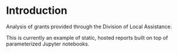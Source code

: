 # Introduction

Analysis of grants provided through the Division of Local Assistance.

This is currently an example of static, hosted reports built on top of
parameterized Jupyter notebooks.
